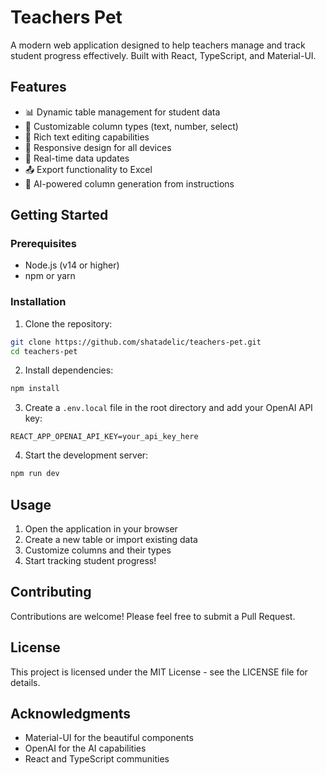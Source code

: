 # Teachers Pet

A modern web application designed to help teachers manage and track student progress effectively. Built with React, TypeScript, and Material-UI.

## Features

- 📊 Dynamic table management for student data
- 🎯 Customizable column types (text, number, select)
- 📝 Rich text editing capabilities
- 📱 Responsive design for all devices
- 🔄 Real-time data updates
- 📤 Export functionality to Excel
- 🤖 AI-powered column generation from instructions

## Getting Started

### Prerequisites

- Node.js (v14 or higher)
- npm or yarn

### Installation

1. Clone the repository:
```bash
git clone https://github.com/shatadelic/teachers-pet.git
cd teachers-pet
```

2. Install dependencies:
```bash
npm install
```

3. Create a `.env.local` file in the root directory and add your OpenAI API key:
```
REACT_APP_OPENAI_API_KEY=your_api_key_here
```

4. Start the development server:
```bash
npm run dev
```

## Usage

1. Open the application in your browser
2. Create a new table or import existing data
3. Customize columns and their types
4. Start tracking student progress!

## Contributing

Contributions are welcome! Please feel free to submit a Pull Request.

## License

This project is licensed under the MIT License - see the LICENSE file for details.

## Acknowledgments

- Material-UI for the beautiful components
- OpenAI for the AI capabilities
- React and TypeScript communities

